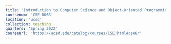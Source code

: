 ```yaml
---
title: "Introduction to Computer Science and Object-Oriented Programming: Python"
coursenum: 'CSE 006R'
location: 'ucsd'
collection: teaching
quarters: 'Spring 2022'
courseurl: 'https://ucsd.edu/catalog/courses/CSE.html#cse6r'
---
```

